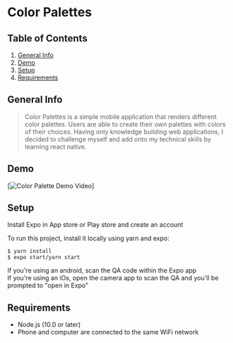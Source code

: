 # Color Palettes 

## Table of Contents

1. [General Info](#general-info)
1. [Demo](#demo)
1. [Setup](#setup)
1. [Requirements](#requirements)

## General Info

>Color Palettes is a simple mobile application that renders different color palettes. Users are able to create their own palettes with colors of their choices. Having only knowledge building web applications, I decided to challenge myself and add onto my technical skills by learning react native.

## Demo

[![Color Palette Demo Video](./Demo.gif)]

## Setup
Install Expo in App store or Play store and create an account

To run this project, install it locally using yarn and expo:

    $ yarn install
    $ expo start/yarn start

If you're using an android, scan the QA code within the Expo app  
If you're using an iOs, open the camera app to scan the QA and you'll be prompted to "open in Expo"

## Requirements
- Node.js (10.0 or later) 
- Phone and computer are connected to the same WiFi network

